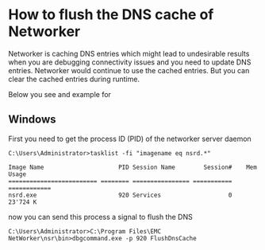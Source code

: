 # How to flush the DNS cache of Networker

Networker is caching DNS entries which might lead to undesirable results when you are debugging connectivity issues and you need to update DNS entries. Networker would continue to use the cached entries. But you can clear the cached entries during runtime.

Below you see and example for

## Windows

First you need to get the process ID (PID) of the networker server daemon

```
C:\Users\Administrator>tasklist -fi "imagename eq nsrd.*"

Image Name                     PID Session Name        Session#    Mem Usage
========================= ======== ================ =========== ============
nsrd.exe                       920 Services                   0     23'724 K
```
now you can send this process a signal to flush the DNS

```
C:\Users\Administrator>C:\Program Files\EMC NetWorker\nsr\bin>dbgcommand.exe -p 920 FlushDnsCache
```
